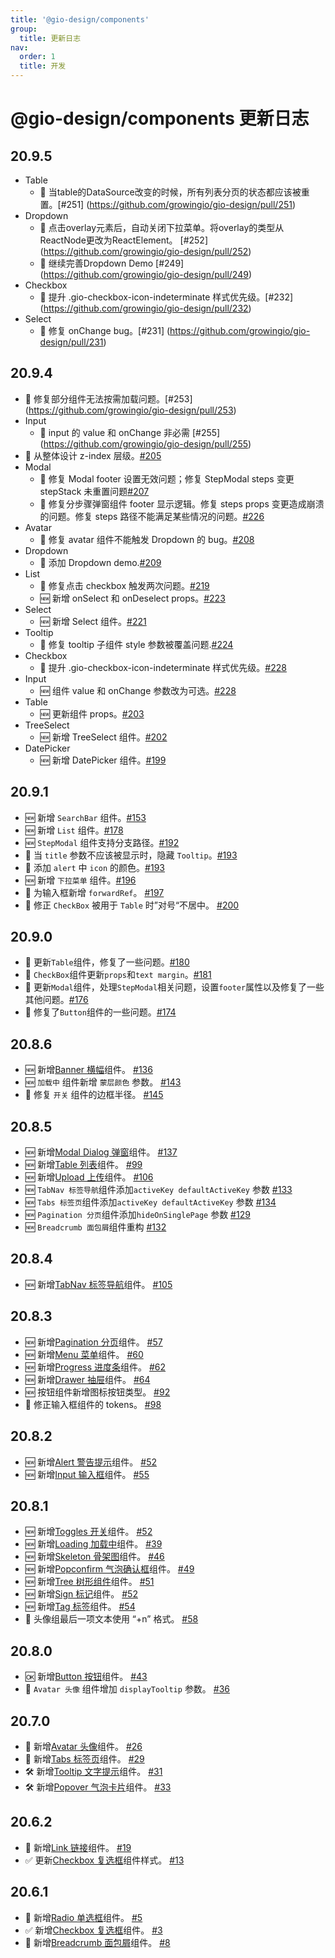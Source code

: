 ```yaml
---
title: '@gio-design/components'
group:
  title: 更新日志
nav:
  order: 1
  title: 开发
---
```


# @gio-design/components 更新日志

## 20.9.5

- Table
  - 🐛 当table的DataSource改变的时候，所有列表分页的状态都应该被重置。[#251] (https://github.com/growingio/gio-design/pull/251)
- Dropdown
  - 🐛 点击overlay元素后，自动关闭下拉菜单。将overlay的类型从ReactNode更改为ReactElement。 [#252] (https://github.com/growingio/gio-design/pull/252)
  - 📖 继续完善Dropdown Demo [#249] (https://github.com/growingio/gio-design/pull/249)
- Checkbox
  - 💄 提升 .gio-checkbox-icon-indeterminate 样式优先级。[#232] (https://github.com/growingio/gio-design/pull/232)
- Select
  - 🐛 修复 onChange bug。[#231] (https://github.com/growingio/gio-design/pull/231)

## 20.9.4

- 🐛 修复部分组件无法按需加载问题。[#253] (https://github.com/growingio/gio-design/pull/253)
- Input
  - 🐛 input 的 value 和 onChange 非必需 [#255] (https://github.com/growingio/gio-design/pull/255)
- 💄 从整体设计 z-index 层级。[#205](https://github.com/growingio/gio-design/pull/205)
- Modal
  - 🐛 修复 Modal footer 设置无效问题；修复 StepModal steps 变更 stepStack 未重置问题[#207](https://github.com/growingio/gio-design/pull/207)
  - 🐛 修复分步骤弹窗组件 footer 显示逻辑。修复 steps props 变更造成崩溃的问题。修复 steps 路径不能满足某些情况的问题。[#226](https://github.com/growingio/gio-design/pull/226)
- Avatar
  - 🐛 修复 avatar 组件不能触发 Dropdown 的 bug。[#208](https://github.com/growingio/gio-design/pull/208)
- Dropdown
  - 📖 添加 Dropdown demo.[#209](https://github.com/growingio/gio-design/pull/209)
- List
  - 🐛 修复点击 checkbox 触发两次问题。[#219](https://github.com/growingio/gio-design/pull/219)
  - 🆕 新增 onSelect 和 onDeselect props。[#223](https://github.com/growingio/gio-design/pull/223)
- Select
  - 🆕 新增 Select 组件。[#221](https://github.com/growingio/gio-design/pull/221)
- Tooltip
  - 🐛 修复 tooltip 子组件 style 参数被覆盖问题.[#224](https://github.com/growingio/gio-design/pull/224)
- Checkbox
  - 💄 提升 .gio-checkbox-icon-indeterminate 样式优先级。[#228](https://github.com/growingio/gio-design/pull/227)
- Input
  - 🆕 组件 value 和 onChange 参数改为可选。[#228](https://github.com/growingio/gio-design/pull/228)
- Table
  - 🆕 更新组件 props。[#203](https://github.com/growingio/gio-design/pull/203)
- TreeSelect
  - 🆕 新增 TreeSelect 组件。[#202](https://github.com/growingio/gio-design/pull/202)
- DatePicker
  - 🆕 新增 DatePicker 组件。[#199](https://github.com/growingio/gio-design/pull/199)

## 20.9.1

- 🆕 新增 `SearchBar` 组件。[#153](https://github.com/growingio/gio-design/pull/153)
- 🆕 新增 `List` 组件。[#178](https://github.com/growingio/gio-design/pull/178)
- 🆕 `StepModal` 组件支持分支路径。[#192](https://github.com/growingio/gio-design/pull/192)
- 🐛 当 `title` 参数不应该被显示时，隐藏 `Tooltip`。[#193](https://github.com/growingio/gio-design/pull/193)
- 🐛 添加 `alert` 中 `icon` 的颜色。[#193](https://github.com/growingio/gio-design/pull/193)
- 🆕 新增 `下拉菜单` 组件。[#196](https://github.com/growingio/gio-design/pull/196)
- 🐛 为输入框新增 `forwardRef`。 [#197](https://github.com/growingio/gio-design/pull/197)
- 🐛 修正 `CheckBox` 被用于 `Table` 时”对号“不居中。 [#200](https://github.com/growingio/gio-design/pull/200)

## 20.9.0

- 🐛 更新`Table`组件，修复了一些问题。[#180](https://github.com/growingio/gio-design/pull/180)
- 🐛 `CheckBox`组件更新`props`和`text margin`。[#181](https://github.com/growingio/gio-design/pull/181)
- 🐛 更新`Modal`组件，处理`StepModal`相关问题，设置`footer`属性以及修复了一些其他问题。[#176](https://github.com/growingio/gio-design/pull/176)
- 🐛 修复了`Button`组件的一些问题。[#174](https://github.com/growingio/gio-design/pull/174)

## 20.8.6

- 🆕 新增[Banner 横幅](/components/functional/banner)组件。 [#136](https://github.com/growingio/gio-design/pull/136)
- 🆕 `加载中` 组件新增 `蒙层颜色` 参数。 [#143](https://github.com/growingio/gio-design/pull/143)
- 🐛 修复 `开关` 组件的边框半径。 [#145](https://github.com/growingio/gio-design/pull/145)

## 20.8.5

- 🆕 新增[Modal Dialog 弹窗](/components/functional/modal)组件。 [#137](https://github.com/growingio/gio-design/pull/137)
- 🆕 新增[Table 列表](/components/functional/modal)组件。 [#99](https://github.com/growingio/gio-design/pull/99)
- 🆕 新增[Upload 上传](/components/functional/modal)组件。 [#106](https://github.com/growingio/gio-design/pull/106)
- 🆕 `TabNav 标签导航`组件添加`activeKey defaultActiveKey` 参数 [#133](https://github.com/growingio/gio-design/pull/133)
- 🆕 `Tabs 标签页`组件添加`activeKey defaultActiveKey` 参数 [#134](https://github.com/growingio/gio-design/pull/134)
- 🆕 `Pagination 分页`组件添加`hideOnSinglePage` 参数 [#129](https://github.com/growingio/gio-design/pull/129)
- 🆕 `Breadcrumb 面包屑`组件重构 [#132](https://github.com/growingio/gio-design/pull/132)

## 20.8.4

- 🆕 新增[TabNav 标签导航](/components/basic/tabnav)组件。 [#105](https://github.com/growingio/gio-design/pull/105)

## 20.8.3

- 🆕 新增[Pagination 分页](/components/functional/pagination)组件。 [#57](https://github.com/growingio/gio-design/pull/57)
- 🆕 新增[Menu 菜单](/components/basic/menu)组件。 [#60](https://github.com/growingio/gio-design/pull/60)
- 🆕 新增[Progress 进度条](/components/basic/progress)组件。 [#62](https://github.com/growingio/gio-design/pull/62)
- 🆕 新增[Drawer 抽屉](/components/basic/drawer)组件。 [#64](https://github.com/growingio/gio-design/pull/64)
- 🆕 按钮组件新增图标按钮类型。 [#92](https://github.com/growingio/gio-design/pull/92)
- 🐛 修正输入框组件的 tokens。 [#98](https://github.com/growingio/gio-design/pull/98)

## 20.8.2

- 🆕 新增[Alert 警告提示](/components/basic/alert)组件。 [#52](https://github.com/growingio/gio-design/pull/52)
- 🆕 新增[Input 输入框](/components/basic/input)组件。 [#55](https://github.com/growingio/gio-design/pull/55)

## 20.8.1

- 🆕 新增[Toggles 开关](/components/basic/toggles)组件。 [#52](https://github.com/growingio/gio-design/pull/52)
- 🆕 新增[Loading 加载中](/components/basic/loading)组件。 [#39](https://github.com/growingio/gio-design/pull/39)
- 🆕 新增[Skeleton 骨架图](/components/basic/skeleton)组件。 [#46](https://github.com/growingio/gio-design/pull/46)
- 🆕 新增[Popconfirm 气泡确认框](/components/functional/popconfirm)组件。 [#49](https://github.com/growingio/gio-design/pull/49)
- 🆕 新增[Tree 树形组件](/components/functional/tree)组件。 [#51](https://github.com/growingio/gio-design/pull/51)
- 🆕 新增[Sign 标记](/components/basic/sign)组件。 [#52](https://github.com/growingio/gio-design/pull/52)
- 🆕 新增[Tag 标签](/components/basic/tag)组件。 [#54](https://github.com/growingio/gio-design/pull/54)
- 🐛 头像组最后一项文本使用 “+n” 格式。 [#58](https://github.com/growingio/gio-design/pull/58)

## 20.8.0

- 🆗 新增[Button 按钮](/components/basic/button)组件。 [#43](https://github.com/growingio/gio-design/pull/43)
- 👤 `Avatar 头像` 组件增加 `displayTooltip` 参数。 [#36](https://github.com/growingio/gio-design/pull/36)

## 20.7.0

- 👤 新增[Avatar 头像](/components/functional/avatar)组件。 [#26](https://github.com/growingio/gio-design/pull/26)
- 📑 新增[Tabs 标签页](/components/basic/tabs)组件。 [#29](https://github.com/growingio/gio-design/pull/29)
- 🛠 新增[Tooltip 文字提示](/components/basic/tooltip)组件。 [#31](https://github.com/growingio/gio-design/pull/31)
- 🛠 新增[Popover 气泡卡片](/components/functional/popover)组件。 [#33](https://github.com/growingio/gio-design/pull/33)

## 20.6.2

- 🔗 新增[Link 链接](/components/basic/link)组件。 [#19](https://github.com/growingio/gio-design/pull/19)
- ✅ 更新[Checkbox 复选框](/components/basic/checkbox)组件样式。 [#13](https://github.com/growingio/gio-design/pull/13)

## 20.6.1

- 🔘 新增[Radio 单选框](/components/basic/radio)组件。 [#5](https://github.com/growingio/gio-design/pull/5)
- ✅ 新增[Checkbox 复选框](/components/basic/checkbox)组件。 [#3](https://github.com/growingio/gio-design/pull/3)
- 🥖 新增[Breadcrumb 面包屑](/components/basic/breadcrumb)组件。 [#8](https://github.com/growingio/gio-design/pull/8)
